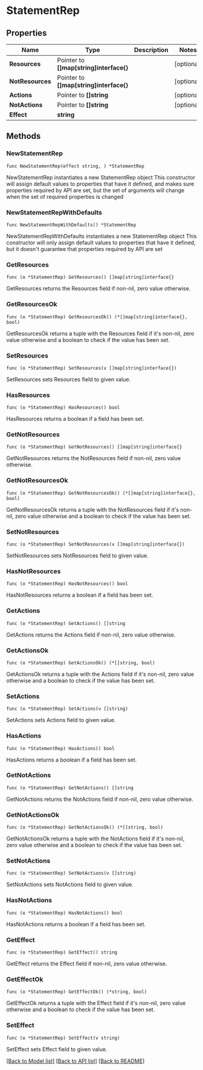 # StatementRep

## Properties

Name | Type | Description | Notes
------------ | ------------- | ------------- | -------------
**Resources** | Pointer to **[]map[string]interface{}** |  | [optional] 
**NotResources** | Pointer to **[]map[string]interface{}** |  | [optional] 
**Actions** | Pointer to **[]string** |  | [optional] 
**NotActions** | Pointer to **[]string** |  | [optional] 
**Effect** | **string** |  | 

## Methods

### NewStatementRep

`func NewStatementRep(effect string, ) *StatementRep`

NewStatementRep instantiates a new StatementRep object
This constructor will assign default values to properties that have it defined,
and makes sure properties required by API are set, but the set of arguments
will change when the set of required properties is changed

### NewStatementRepWithDefaults

`func NewStatementRepWithDefaults() *StatementRep`

NewStatementRepWithDefaults instantiates a new StatementRep object
This constructor will only assign default values to properties that have it defined,
but it doesn't guarantee that properties required by API are set

### GetResources

`func (o *StatementRep) GetResources() []map[string]interface{}`

GetResources returns the Resources field if non-nil, zero value otherwise.

### GetResourcesOk

`func (o *StatementRep) GetResourcesOk() (*[]map[string]interface{}, bool)`

GetResourcesOk returns a tuple with the Resources field if it's non-nil, zero value otherwise
and a boolean to check if the value has been set.

### SetResources

`func (o *StatementRep) SetResources(v []map[string]interface{})`

SetResources sets Resources field to given value.

### HasResources

`func (o *StatementRep) HasResources() bool`

HasResources returns a boolean if a field has been set.

### GetNotResources

`func (o *StatementRep) GetNotResources() []map[string]interface{}`

GetNotResources returns the NotResources field if non-nil, zero value otherwise.

### GetNotResourcesOk

`func (o *StatementRep) GetNotResourcesOk() (*[]map[string]interface{}, bool)`

GetNotResourcesOk returns a tuple with the NotResources field if it's non-nil, zero value otherwise
and a boolean to check if the value has been set.

### SetNotResources

`func (o *StatementRep) SetNotResources(v []map[string]interface{})`

SetNotResources sets NotResources field to given value.

### HasNotResources

`func (o *StatementRep) HasNotResources() bool`

HasNotResources returns a boolean if a field has been set.

### GetActions

`func (o *StatementRep) GetActions() []string`

GetActions returns the Actions field if non-nil, zero value otherwise.

### GetActionsOk

`func (o *StatementRep) GetActionsOk() (*[]string, bool)`

GetActionsOk returns a tuple with the Actions field if it's non-nil, zero value otherwise
and a boolean to check if the value has been set.

### SetActions

`func (o *StatementRep) SetActions(v []string)`

SetActions sets Actions field to given value.

### HasActions

`func (o *StatementRep) HasActions() bool`

HasActions returns a boolean if a field has been set.

### GetNotActions

`func (o *StatementRep) GetNotActions() []string`

GetNotActions returns the NotActions field if non-nil, zero value otherwise.

### GetNotActionsOk

`func (o *StatementRep) GetNotActionsOk() (*[]string, bool)`

GetNotActionsOk returns a tuple with the NotActions field if it's non-nil, zero value otherwise
and a boolean to check if the value has been set.

### SetNotActions

`func (o *StatementRep) SetNotActions(v []string)`

SetNotActions sets NotActions field to given value.

### HasNotActions

`func (o *StatementRep) HasNotActions() bool`

HasNotActions returns a boolean if a field has been set.

### GetEffect

`func (o *StatementRep) GetEffect() string`

GetEffect returns the Effect field if non-nil, zero value otherwise.

### GetEffectOk

`func (o *StatementRep) GetEffectOk() (*string, bool)`

GetEffectOk returns a tuple with the Effect field if it's non-nil, zero value otherwise
and a boolean to check if the value has been set.

### SetEffect

`func (o *StatementRep) SetEffect(v string)`

SetEffect sets Effect field to given value.



[[Back to Model list]](../README.md#documentation-for-models) [[Back to API list]](../README.md#documentation-for-api-endpoints) [[Back to README]](../README.md)


